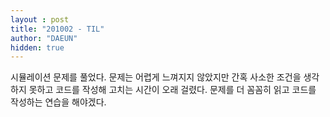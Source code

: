```yaml
---
layout : post
title: "201002 - TIL"
author: "DAEUN"
hidden: true
---
```


시뮬레이션 문제를 풀었다. 문제는 어렵게 느껴지지 않았지만 간혹 사소한 조건을 생각하지 못하고 코드를 작성해 고치는 시간이 오래 걸렸다. 문제를 더 꼼꼼히 읽고 코드를 작성하는 연습을 해야겠다.